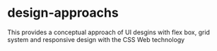 # design-approachs
This provides a conceptual approach of UI desgins with flex box, grid system and responsive design with the CSS Web technology
